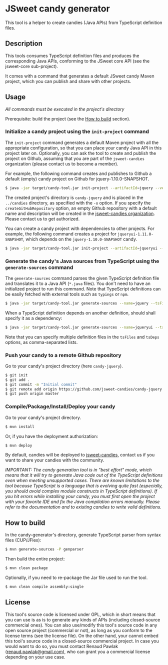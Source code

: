 # JSweet candy generator

This tool is a helper to create candies (Java APIs) from TypeScript definition files.

## Description

This tools consumes TypeScript definition files and produces the corresponding Java APIs, conforming to the JSweet core API (see the jsweet-core sub-project).

It comes with a command that generates a default JSweet candy Maven project, which you can publish and share with other projects.

## Usage 

*All commands must be executed in the project's directory*

Prerequisite: build the project (see the [How to build](https://github.com/cincheo/jsweet/edit/master/candy-generator/README.md#how-to-build) section).

### Initialize a candy project using the `init-project` command

The ``init-project`` command generates a default Maven project with all the appropriate configuration, so that you can place your candy Java API in this project later on. Optionally, you can ask the tool to create and publish the project on Github, assuming that you are part of the ``jsweet-candies`` organization (please contact us to become a member).

For example, the following command creates and publishes to Github a default (empty) candy project on Github for jquery-1.10.0-SNAPSHOT.

```bash
$ java -jar target/candy-tool.jar init-project --artifactId=jquery --version=1.10.0-SNAPSHOT -o ../candies --createGitHubRepository=true --gitHubUser=lgrignon
```

The created project's directory is ``candy-jquery`` and is placed in the ``../candies`` directory, as specified with the ``-o`` option. If you specify the ``createGitHubRepository`` option, an empty Github repository with a default name and description will be created in the [jsweet-candies organization](https://github.com/jsweet-candies). Please contact us to get authorized.

You can create a candy project with dependencies to other projects. For example, the following command creates a project for ``jqueryui-1.11.0-SNAPSHOT``, which depends on the ``jquery-1.10.0-SNAPSHOT`` candy.

```bash
$ java -jar target/candy-tool.jar init-project --artifactId=jqueryui --version=1.11.0-SNAPSHOT --deps=jquery:1.10.0-SNAPSHOT -o ../candies
```

### Generate the candy's Java sources from TypeScript using the `generate-sources` command

The `generate-sources` command parses the given TypeScript definition file and translates it to a Java API (``*.java`` files). You don't need to have an initialized project to run this command. Note that TypeScript definitions can be easily fetched with external tools such as ``typings`` or ``npm``.

```bash
$ java -jar target/candy-tool.jar generate-sources --name=jquery --tsFiles=typings/globals/jquery/index.d.ts -o ../candies/candy-jquery/src/main/java  
```

When a TypeScript definition depends on another definition, should shall specify it as a dependency:

```bash
$ java -jar target/candy-tool.jar generate-sources --name=jqueryui --tsFiles=typings/jqueryui/index.d.ts --tsDeps=typings/jquery/index.d.ts -o ../candies/candy-jqueryui/src/main/java  
```

Note that you can specify multiple definition files in the ``tsFiles`` and ``tsDeps`` options, as comma-separated lists.

### Push your candy to a remote Github repository

Go to your candy's project directory (here ``candy-jquery``).

```bash
$ git init 
$ git add .
$ git commit -m "Initial commit"
$ git remote add origin https://github.com/jsweet-candies/candy-jquery.git
$ git push origin master 
```

### Compile/Package/Install/Deploy your candy

Go to your candy's project directory.

```bash
$ mvn install 
```

Or, if you have the deployment authorization:

```bash
$ mvn deploy 
```

By default, candies will be deployed to [jsweet-candies](https://github.com/jsweet-candies), contact us if you want to share your candies with the community.

*IMPORTANT: The candy generation tool is in "best effort" mode, which means that it will try to generate Java code out of the TypeScript definitions even when meeting unsupported cases. There are known limitations to the tool because TypeScript is a language that is evolving quite fast (especially, you should avoid complex module constructs in TypeScript definitions). If you hit errors while installing your candy, you must first open the project with your favorite IDE and fix the Java compilation errors manually. Please refer to the documentation and to existing candies to write valid definitions.*

## How to build

In the candy-generator's directory, generate TypeScript parser from syntax files (CUP/JFlex):

```bash
$ mvn generate-sources -P genparser
```

Then build the entire project:

```bash
$ mvn clean package
```

Optionally, if you need to re-package the Jar file used to run the tool.

```bash
$ mvn clean compile assembly:single
```

## License

This tool's source code is licensed under GPL, which in short means that you can use is as is to generate any kinds of APIs (including closed-source commercial ones). You can also use/modify this tool's source code in any open source project (commercial or not), as long as you conform to the license terms (see the license file). On the other hand, your cannot embed this tool's source code in a closed-source commercial project. In case you would want to do so, you must contact Renaud Pawlak (renaud.pawlak@gmail.com), who can grant you a commercial license depending on your use case.
